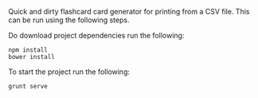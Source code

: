 Quick and dirty flashcard card generator for printing from a CSV file. This can be run using the following steps.

Do download project dependencies run the following:
```
npm install
bower install
```

To start the project run the following:

```
grunt serve
```
